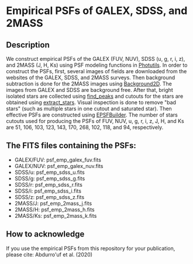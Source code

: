 # Empirical PSFs of GALEX, SDSS, and 2MASS

## Description
We construct empirical PSFs of the GALEX (FUV, NUV), SDSS (u, g, r, i, z), and 2MASS (J, H, Ks) using PSF modeling functions in [Photutils](https://photutils.readthedocs.io/en/stable/index.html).
In order to construct the PSFs, first, several images of fields are downloaded from the websites of the GALEX, SDSS, and 2MASS surveys. 
Then background subtraction is done for the 2MASS images using [Background2D](https://photutils.readthedocs.io/en/stable/api/photutils.background.Background2D.html). 
The images from GALEX and SDSS are background free. After that, bright isolated stars are collected using [find_peaks](https://photutils.readthedocs.io/en/stable/api/photutils.detection.find_peaks.html)
and cutouts for the stars are obtained using [extract_stars](https://photutils.readthedocs.io/en/stable/api/photutils.psf.extract_stars.html). 
Visual inspection is done to remove "bad stars" (such as multiple stars in one cutout and saturated star). Then effective PSFs are constructed using [EPSFBuilder](https://photutils.readthedocs.io/en/stable/api/photutils.psf.EPSFBuilder.html).
The number of stars cutouts used for producing the PSFs of FUV, NUV, u, g, r, i, z, J, H, and Ks are 51, 106, 103, 123, 143, 170, 268, 102, 118, and 94, respectively. 

## The FITS files containing the PSFs:
- GALEX/FUV: psf_emp_galex_fuv.fits
- GALEX/NUV: psf_emp_galex_nuv.fits
- SDSS/u: psf_emp_sdss_u.fits
- SDSS/g: psf_emp_sdss_g.fits
- SDSS/r: psf_emp_sdss_r.fits
- SDSS/i: psf_emp_sdss_i.fits
- SDSS/z: psf_emp_sdss_z.fits
- 2MASS/J: psf_emp_2mass_j.fits
- 2MASS/H: psf_emp_2mass_h.fits
- 2MASS/Ks: psf_emp_2mass_k.fits

## How to acknowledge
If you use the empirical PSFs from this repository for your publication, please cite: Abdurro'uf et al. (2020) 
